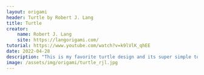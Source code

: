 ```yaml
---
layout: origami
header: Turtle by Robert J. Lang
title: Turtle
creator:
    name: Robert J. Lang
    site: https://langorigami.com/
tutorial: https://www.youtube.com/watch?v=k9lVlK_qhEE
date: 2022-04-28
description: "This is my favorite turtle design and its super simple too."
image: /assets/img/origami/turtle_rjl.jpg
---
```

